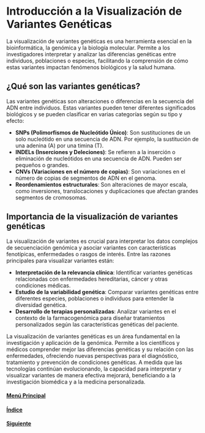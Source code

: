 # **Introducción a la Visualización de Variantes Genéticas**

La visualización de variantes genéticas es una herramienta esencial en la bioinformática, la genómica y la biología molecular. Permite a los investigadores interpretar y analizar las diferencias genéticas entre individuos, poblaciones o especies, facilitando la comprensión de cómo estas variantes impactan fenómenos biológicos y la salud humana.

## **¿Qué son las variantes genéticas?**
Las variantes genéticas son alteraciones o diferencias en la secuencia del ADN entre individuos. Estas variantes pueden tener diferentes significados biológicos y se pueden clasificar en varias categorías según su tipo y efecto:

- **SNPs (Polimorfismos de Nucleótido Único)**: Son sustituciones de un solo nucleótido en una secuencia de ADN. Por ejemplo, la sustitución de una adenina (A) por una timina (T).
- **INDELs (Inserciones y Deleciones)**: Se refieren a la inserción o eliminación de nucleótidos en una secuencia de ADN. Pueden ser pequeños o grandes.
- **CNVs (Variaciones en el número de copias)**: Son variaciones en el número de copias de segmentos de ADN en el genoma.
- **Reordenamientos estructurales**: Son alteraciones de mayor escala, como inversiones, translocaciones y duplicaciones que afectan grandes segmentos de cromosomas.

## **Importancia de la visualización de variantes genéticas**
La visualización de variantes es crucial para interpretar los datos complejos de secuenciación genómica y asociar variantes con características fenotípicas, enfermedades o rasgos de interés. Entre las razones principales para visualizar variantes están:

- **Interpretación de la relevancia clínica**: Identificar variantes genéticas relacionadas con enfermedades hereditarias, cáncer y otras condiciones médicas.
- **Estudio de la variabilidad genética**: Comparar variantes genéticas entre diferentes especies, poblaciones o individuos para entender la diversidad genética.
- **Desarrollo de terapias personalizadas**: Analizar variantes en el contexto de la farmacogenómica para diseñar tratamientos personalizados según las características genéticas del paciente.


La visualización de variantes genéticas es un área fundamental en la investigación y aplicación de la genómica. Permite a los científicos y médicos comprender mejor las diferencias genéticas y su relación con las enfermedades, ofreciendo nuevas perspectivas para el diagnóstico, tratamiento y prevención de condiciones genéticas. A medida que las tecnologías continúan evolucionando, la capacidad para interpretar y visualizar variantes de manera efectiva mejorará, beneficiando a la investigación biomédica y a la medicina personalizada.

#### [Menú Principal](../../index.md)
#### [Índice](./index.md)
#### [Siguiente](./02_plataformasvisualizacion.md)
